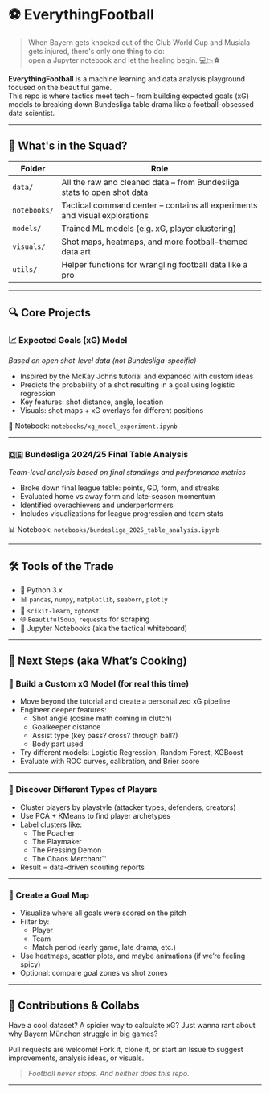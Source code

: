 # ⚽ EverythingFootball

> When Bayern gets knocked out of the Club World Cup and Musiala gets injured, there's only one thing to do:  
> open a Jupyter notebook and let the healing begin. 💻📉⚽

**EverythingFootball** is a machine learning and data analysis playground focused on the beautiful game.  
This repo is where tactics meet tech – from building expected goals (xG) models to breaking down Bundesliga table drama like a football-obsessed data scientist.

---

## 📁 What's in the Squad?

| Folder | Role |
|--------|------|
| `data/` | All the raw and cleaned data – from Bundesliga stats to open shot data |
| `notebooks/` | Tactical command center – contains all experiments and visual explorations |
| `models/` | Trained ML models (e.g. xG, player clustering) |
| `visuals/` | Shot maps, heatmaps, and more football-themed data art |
| `utils/` | Helper functions for wrangling football data like a pro |

---

## 🔍 Core Projects

### 📈 Expected Goals (xG) Model  
*Based on open shot-level data (not Bundesliga-specific)*  
- Inspired by the McKay Johns tutorial and expanded with custom ideas
- Predicts the probability of a shot resulting in a goal using logistic regression
- Key features: shot distance, angle, location
- Visuals: shot maps + xG overlays for different positions

🧠 Notebook: `notebooks/xg_model_experiment.ipynb`

---

### 🇩🇪 Bundesliga 2024/25 Final Table Analysis  
*Team-level analysis based on final standings and performance metrics*  
- Broke down final league table: points, GD, form, and streaks
- Evaluated home vs away form and late-season momentum
- Identified overachievers and underperformers
- Includes visualizations for league progression and team stats

📊 Notebook: `notebooks/bundesliga_2025_table_analysis.ipynb`

---

## 🛠️ Tools of the Trade

- 🐍 Python 3.x  
- 📊 `pandas`, `numpy`, `matplotlib`, `seaborn`, `plotly`  
- 🤖 `scikit-learn`, `xgboost`  
- 🌐 `BeautifulSoup`, `requests` for scraping  
- 🧠 Jupyter Notebooks (aka the tactical whiteboard)

---

## 🚧 Next Steps (aka What’s Cooking)

### 🧠 Build a Custom xG Model (for real this time)
- Move beyond the tutorial and create a personalized xG pipeline
- Engineer deeper features:
  - Shot angle (cosine math coming in clutch)
  - Goalkeeper distance
  - Assist type (key pass? cross? through ball?)
  - Body part used
- Try different models: Logistic Regression, Random Forest, XGBoost
- Evaluate with ROC curves, calibration, and Brier score

---

### 🧬 Discover Different Types of Players
- Cluster players by playstyle (attacker types, defenders, creators)
- Use PCA + KMeans to find player archetypes
- Label clusters like:
  - The Poacher  
  - The Playmaker  
  - The Pressing Demon  
  - The Chaos Merchant™
- Result = data-driven scouting reports

---

### 🎯 Create a Goal Map
- Visualize where all goals were scored on the pitch
- Filter by:
  - Player
  - Team
  - Match period (early game, late drama, etc.)
- Use heatmaps, scatter plots, and maybe animations (if we’re feeling spicy)
- Optional: compare goal zones vs shot zones

---

## 🙌 Contributions & Collabs

Have a cool dataset? A spicier way to calculate xG? Just wanna rant about why Bayern München struggle in big games?

Pull requests are welcome! Fork it, clone it, or start an Issue to suggest improvements, analysis ideas, or visuals.

> _Football never stops. And neither does this repo._

---

